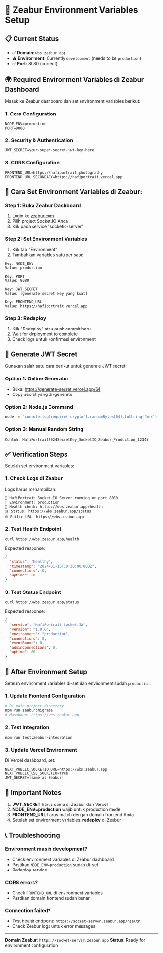 # 🔧 Zeabur Environment Variables Setup

## 📋 Current Status
- ✅ **Domain**: `wbs.zeabur.app`
- ⚠️ **Environment**: Currently `development` (needs to be `production`)
- ✅ **Port**: 8080 (correct)

## 🌍 Required Environment Variables di Zeabur Dashboard

Masuk ke Zeabur dashboard dan set environment variables berikut:

### **1. Core Configuration**
```env
NODE_ENV=production
PORT=8080
```

### **2. Security & Authentication**
```env
JWT_SECRET=your-super-secret-jwt-key-here
```

### **3. CORS Configuration**
```env
FRONTEND_URL=https://hafiportrait.photography
FRONTEND_URL_SECONDARY=https://hafiportrait.vercel.app
```

## 📱 Cara Set Environment Variables di Zeabur:

### **Step 1: Buka Zeabur Dashboard**
1. Login ke [zeabur.com](https://zeabur.com)
2. Pilih project Socket.IO Anda
3. Klik pada service "socketio-server"

### **Step 2: Set Environment Variables**
1. Klik tab "Environment"
2. Tambahkan variables satu per satu:

```
Key: NODE_ENV
Value: production

Key: PORT  
Value: 8080

Key: JWT_SECRET
Value: [generate secret key yang kuat]

Key: FRONTEND_URL
Value: https://hafiportrait.vercel.app
```

### **Step 3: Redeploy**
1. Klik "Redeploy" atau push commit baru
2. Wait for deployment to complete
3. Check logs untuk konfirmasi environment

## 🔐 Generate JWT Secret

Gunakan salah satu cara berikut untuk generate JWT secret:

### **Option 1: Online Generator**
- Buka: https://generate-secret.vercel.app/64
- Copy secret yang di-generate

### **Option 2: Node.js Command**
```bash
node -e "console.log(require('crypto').randomBytes(64).toString('hex'))"
```

### **Option 3: Manual Random String**
```
Contoh: HafiPortrait2024SecretKey_SocketIO_Zeabur_Production_12345
```

## ✅ Verification Steps

Setelah set environment variables:

### **1. Check Logs di Zeabur**
Logs harus menampilkan:
```
🚀 HafiPortrait Socket.IO Server running on port 8080
📡 Environment: production
🔗 Health check: https://wbs.zeabur.app/health
📊 Status: https://wbs.zeabur.app/status
🌐 Public URL: https://wbs.zeabur.app
```

### **2. Test Health Endpoint**
```bash
curl https://wbs.zeabur.app/health
```

Expected response:
```json
{
  "status": "healthy",
  "timestamp": "2024-01-15T10:30:00.000Z",
  "connections": 0,
  "uptime": 60
}
```

### **3. Test Status Endpoint**
```bash
curl https://wbs.zeabur.app/status
```

Expected response:
```json
{
  "service": "HafiPortrait Socket.IO",
  "version": "1.0.0",
  "environment": "production",
  "connections": 0,
  "eventRooms": 0,
  "adminConnections": 0,
  "uptime": 60
}
```

## 🔄 After Environment Setup

Setelah environment variables di-set dan environment sudah `production`:

### **1. Update Frontend Configuration**
```bash
# Di main project directory
npm run zeabur:migrate
# Masukkan: https://wbs.zeabur.app
```

### **2. Test Integration**
```bash
npm run test:zeabur-integration
```

### **3. Update Vercel Environment**
Di Vercel dashboard, set:
```env
NEXT_PUBLIC_SOCKETIO_URL=https://wbs.zeabur.app
NEXT_PUBLIC_USE_SOCKETIO=true
JWT_SECRET=[same as Zeabur]
```

## 🚨 Important Notes

1. **JWT_SECRET** harus sama di Zeabur dan Vercel
2. **NODE_ENV=production** wajib untuk production mode
3. **FRONTEND_URL** harus match dengan domain frontend Anda
4. Setelah set environment variables, **redeploy** di Zeabur

## 📞 Troubleshooting

### **Environment masih development?**
- Check environment variables di Zeabur dashboard
- Pastikan `NODE_ENV=production` sudah di-set
- Redeploy service

### **CORS errors?**
- Check `FRONTEND_URL` di environment variables
- Pastikan domain frontend sudah benar

### **Connection failed?**
- Test health endpoint: `https://socket-server.zeabur.app/health`
- Check Zeabur logs untuk error messages

---

**Domain Zeabur**: `https://socket-server.zeabur.app`
**Status**: Ready for environment configuration